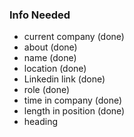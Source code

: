 ### Info Needed

- current company (done)
- about (done)
- name (done)
- location (done)
- Linkedin link (done)
- role (done)
- time in company (done)
- length in position (done)
- heading
